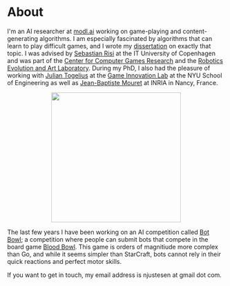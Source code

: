 # About

I'm an AI researcher at [modl.ai](http://modl.ai) working on game-playing and content-generating algorithms. I am especially fascinated by algorithms that can learn to play difficult games, and I wrote my [dissertation](publications/justesen-dissertation.pdf) on exactly that topic. I was advised by [Sebastian Risi](http://sebastianrisi.com) at the IT University of Copenhagen and was part of the [Center for Computer Games Research](https://game.itu.dk/) and the [Robotics Evolution and Art Laboratory](https://real.itu.dk/). During my PhD, I also had the pleasure of working with [Julian Togelius](http://julian.togelius.com) at the [Game Innovation Lab](http://game.engineering.nyu.edu/) at the NYU School of Engineering as well as [Jean-Baptiste Mouret](https://members.loria.fr/JBMouret/) at INRIA in Nancy, France. 

<img src="https://njustesen.github.io/njustesen/assets/img/njustesen.png" style="margin: 0 auto; width: 300px; display: block">

The last few years I have been working on an AI competition called [Bot Bowl](http://bot-bowl.com); a competition where people can submit bots that compete in the board game [Blood Bowl](https://en.wikipedia.org/wiki/Blood_Bowl). This game is orders of magnitiude more complex than Go, and while it seems simpler than StarCraft, bots cannot rely in their quick reactions and perfect motor skills. 

If you want to get in touch, my email address is njustesen at gmail dot com. 
